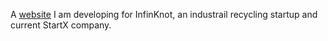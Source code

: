 A [website](https://arkirachanty.github.io/infinknot/) I am developing for InfinKnot, an industrail recycling startup and current StartX company.
